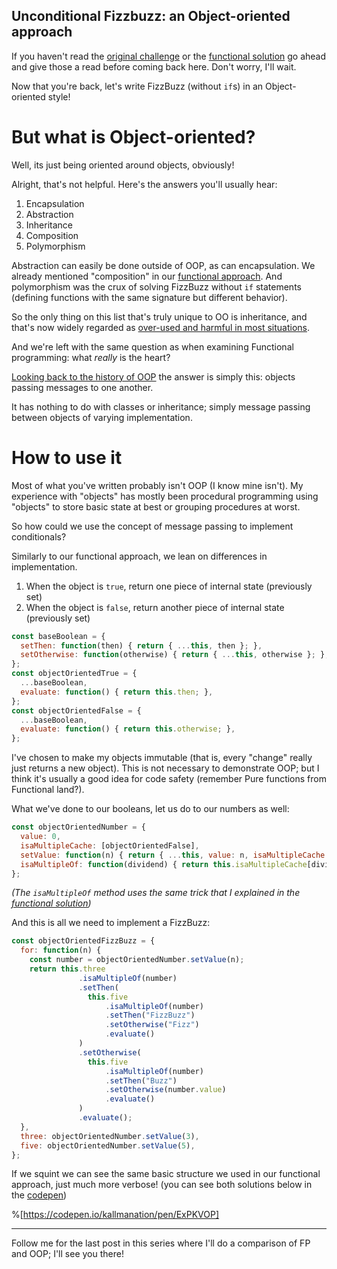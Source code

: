 ## Unconditional Fizzbuzz: an Object-oriented approach

If you haven't read the [original challenge](https://www.kallmanation.com/unconditional-challenge-fizzbuzz-without-if) or the [functional solution](https://www.kallmanation.com/unconditional-fizzbuzz-a-functional-approach) go ahead and give those a read before coming back here. Don't worry, I'll wait.

Now that you're back, let's write FizzBuzz (without `if`s) in an Object-oriented style!

# But what is Object-oriented?

Well, its just being oriented around objects, obviously!

Alright, that's not helpful. Here's the answers you'll usually hear:

1. Encapsulation
2. Abstraction
3. Inheritance
4. Composition
5. Polymorphism

Abstraction can easily be done outside of OOP, as can encapsulation. We already mentioned "composition" in our [functional approach](https://www.kallmanation.com/unconditional-fizzbuzz-a-functional-approach). And polymorphism was the crux of solving FizzBuzz without `if` statements (defining functions with the same signature but different behavior).

So the only thing on this list that's truly unique to OO is inheritance, and that's now widely regarded as [over-used and harmful in most situations](https://medium.com/humans-create-software/composition-over-inheritance-cb6f88070205).

And we're left with the same question as when examining Functional programming: what _really_ is the heart?

[Looking back to the history of OOP](https://medium.com/javascript-scene/the-forgotten-history-of-oop-88d71b9b2d9f) the answer is simply this: objects passing messages to one another.

It has nothing to do with classes or inheritance; simply message passing between objects of varying implementation.

# How to use it

Most of what you've written probably isn't OOP (I know mine isn't). My experience with "objects" has mostly been procedural programming using "objects" to store basic state at best or grouping procedures at worst.

So how could we use the concept of message passing to implement conditionals?

Similarly to our functional approach, we lean on differences in implementation.

1. When the object is `true`, return one piece of internal state (previously set)
2. When the object is `false`, return another piece of internal state (previously set)

```js
const baseBoolean = {
  setThen: function(then) { return { ...this, then }; },
  setOtherwise: function(otherwise) { return { ...this, otherwise }; },
};
const objectOrientedTrue = {
  ...baseBoolean,
  evaluate: function() { return this.then; },
};
const objectOrientedFalse = {
  ...baseBoolean,
  evaluate: function() { return this.otherwise; },
};
```

I've chosen to make my objects immutable (that is, every "change" really just returns a new object). This is not necessary to demonstrate OOP; but I think it's usually a good idea for code safety (remember Pure functions from Functional land?).

What we've done to our booleans, let us do to our numbers as well:

```js
const objectOrientedNumber = {
  value: 0,
  isaMultipleCache: [objectOrientedFalse],
  setValue: function(n) { return { ...this, value: n, isaMultipleCache: [objectOrientedTrue, ...Array(n).fill(objectOrientedFalse)] }; },
  isaMultipleOf: function(dividend) { return this.isaMultipleCache[dividend.value % this.value]; }
};
```

_(The `isaMultipleOf` method uses the same trick that I explained in the [functional solution](https://dev.to/kallmanation/unconditional-fizzbuzz-a-functional-approach-598m))_

And this is all we need to implement a FizzBuzz:

```js
const objectOrientedFizzBuzz = {
  for: function(n) {
    const number = objectOrientedNumber.setValue(n);
    return this.three
               .isaMultipleOf(number)
               .setThen(
                 this.five
                     .isaMultipleOf(number)
                     .setThen("FizzBuzz")
                     .setOtherwise("Fizz")
                     .evaluate()
               )
               .setOtherwise(
                 this.five
                     .isaMultipleOf(number)
                     .setThen("Buzz")
                     .setOtherwise(number.value)
                     .evaluate()
               )
               .evaluate();
  },
  three: objectOrientedNumber.setValue(3),
  five: objectOrientedNumber.setValue(5),
};
```

If we squint we can see the same basic structure we used in our functional approach, just much more verbose! (you can see both solutions below in the [codepen](https://codepen.io/kallmanation/pen/ExPKVOP))

%[https://codepen.io/kallmanation/pen/ExPKVOP]

---

Follow me for the last post in this series where I'll do a comparison of FP and OOP; I'll see you there!


